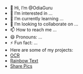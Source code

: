 - 👋 Hi, I’m @OdiaGuru
- 👀 I’m interested in ...
- 🌱 I’m currently learning ...
- 💞️ I’m looking to collaborate on ...
- 📫 How to reach me ...
- 😄 Pronouns: ...
- ⚡ Fun fact: ...
- Here are some of my projects: 
- [OCR](https://odiaguru.github.io/ocr/) 
- [Rainbow Text](https://odiaguru.github.io/rainbowtext/) 
- [Share Pics](https://odiaguru.github.io/sharepics/)

<!---
OdiaGuru/OdiaGuru is a ✨ special ✨ repository because its `README.md` (this file) appears on your GitHub profile.
You can click the Preview link to take a look at your changes.
--->
